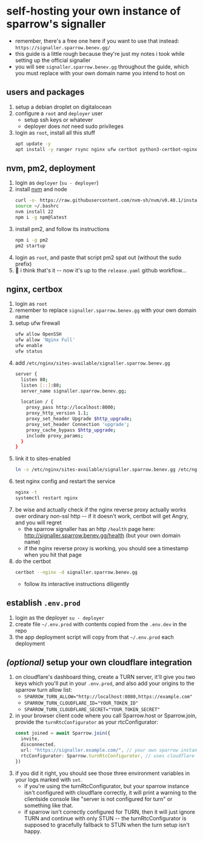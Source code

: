 
# self-hosting your own instance of sparrow's signaller
- remember, there's a free one here if you want to use that instead: `https://signaller.sparrow.benev.gg/`
- this guide is a little rough because they're just my notes i took while setting up the official signaller
- you will see `signaller.sparrow.benev.gg` throughout the guide, which you must replace with your own domain name you intend to host on

## users and packages
1. setup a debian droplet on digitalocean
1. configure a `root` and `deployer` user
    - setup ssh keys or whatever
    - deployer does *not* need sudo privileges
1. login as `root`, install all this stuff
    ```bash
    apt update -y
    apt install -y ranger rsync nginx ufw certbot python3-certbot-nginx
    ```

## nvm, pm2, deployment
1. login as `deployer` (`su - deployer`)
1. install [nvm](https://github.com/nvm-sh/nvm) and node
    ```bash
    curl -o- https://raw.githubusercontent.com/nvm-sh/nvm/v0.40.1/install.sh | bash
    source ~/.bashrc
    nvm install 22
    npm i -g npm@latest
    ```
1. install pm2, and follow its instructions
    ```bash
    npm i -g pm2
    pm2 startup
    ```
1. login as `root`, and paste that script pm2 spat out (without the sudo prefix)
1. 🚀 i think that's it -- now it's up to the `release.yaml` github workflow...

## nginx, certbox
1. login as `root`
1. remember to replace `signaller.sparrow.benev.gg` with your own domain name
1. setup ufw firewall
    ```bash
    ufw allow OpenSSH
    ufw allow 'Nginx Full'
    ufw enable
    ufw status
    ```
1. add `/etc/nginx/sites-available/signaller.sparrow.benev.gg`
    ```bash
    server {
      listen 80;
      listen [::]:80;
      server_name signaller.sparrow.benev.gg;

      location / {
        proxy_pass http://localhost:8000;
        proxy_http_version 1.1;
        proxy_set_header Upgrade $http_upgrade;
        proxy_set_header Connection 'upgrade';
        proxy_cache_bypass $http_upgrade;
        include proxy_params;
      }
    }
    ```
1. link it to sites-enabled
    ```bash
    ln -s /etc/nginx/sites-available/signaller.sparrow.benev.gg /etc/nginx/sites-enabled/
    ```
1. test nginx config and restart the service
    ```bash
    nginx -t
    systemctl restart nginx
    ```
1. be wise and actually check if the nginx reverse proxy actually works over ordinary non-ssl http -- if it doesn't work, certbot will get Angry, and you will regret
    - the sparrow signaller has an http `/health` page here: http://signaller.sparrow.benev.gg/health (but your own domain name)
    - if the nginx reverse proxy is working, you should see a timestamp when you hit that page
1. do the certbot
    ```bash
    certbot --nginx -d signaller.sparrow.benev.gg
    ```
    - follow its interactive instructions diligently

## establish `.env.prod`
1. login as the deployer `su - deployer`
1. create file `~/.env.prod` with contents copied from the `.env.dev` in the repo
1. the app deployment script will copy from that `~/.env.prod` each deployment

## *(optional)* setup your own cloudflare integration
1. on cloudflare's dashboard thing, create a TURN server, it'll give you two keys which you'll put in your `.env.prod`, and also add your origins to the sparrow turn allow list:
    - `SPARROW_TURN_ALLOW="http://localhost:8080,https://example.com"`
    - `SPARROW_TURN_CLOUDFLARE_ID="YOUR_TOKEN_ID"`
    - `SPARROW_TURN_CLOUDFLARE_SECRET="YOUR_TOKEN_SECRET"`
1. in your browser client code where you call Sparrow.host or Sparrow.join, provide the `turnRtcConfigurator` as your rtcConfigurator:
    ```ts
    const joined = await Sparrow.join({
      invite,
      disconnected,
      url: "https://signaller.example.com/", // your own sparrow instance
      rtcConfigurator: Sparrow.turnRtcConfigurator, // uses cloudflare turn
    })
    ```
1. if you did it right, you should see those three environment variables in your logs marked with `set`.
    - if you're using the turnRtcConfigurator, but your sparrow instance isn't configured with cloudflare correctly, it will print a warning to the clientside console like "server is not configured for turn" or something like that.
    - if sparrow isn't correctly configured for TURN, then it will just ignore TURN and continue with only STUN -- the turnRtcConfigurator is supposed to gracefully fallback to STUN when the turn setup isn't happy.

